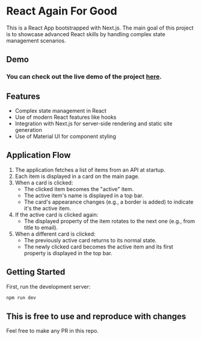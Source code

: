 # React Again For Good

This is a React App bootstrapped with Next.js. The main goal of this project is to showcase advanced React skills by handling complex state management scenarios.

## Demo

### You can check out the live demo of the project [here](https://husni1992.github.io/react-state-twist/).

## Features

- Complex state management in React
- Use of modern React features like hooks
- Integration with Next.js for server-side rendering and static site generation
- Use of Material UI for component styling

## Application Flow

1. The application fetches a list of items from an API at startup.
2. Each item is displayed in a card on the main page.
3. When a card is clicked:
   - The clicked item becomes the "active" item.
   - The active item's name is displayed in a top bar.
   - The card's appearance changes (e.g., a border is added) to indicate it's the active item.
4. If the active card is clicked again:
   - The displayed property of the item rotates to the next one (e.g., from title to email).
5. When a different card is clicked:
   - The previously active card returns to its normal state.
   - The newly clicked card becomes the active item and its first property is displayed in the top bar.

## Getting Started

First, run the development server:

```bash
npm run dev
```

## This is free to use and reproduce with changes
Feel free to make any PR in this repo.

